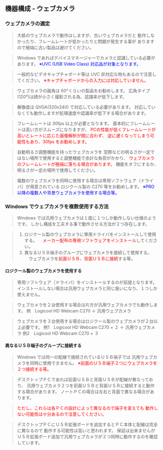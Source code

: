 ## 機器構成 - ウェブカメラ

### ウェブカメラの選定

>大抵のウェブカメラで動作はしますが、古いウェブカメラだと
>動作しなかったり、フレームレートが低かったりと問題が発生する事が
>ありますので極端に古い製品は避けてください。

>Windows であればデバイスマネージャーでカメラと認識している必要があります。
><font color="Blue">※UVC (USB Video Class) 対応品が対象となります。</font>

>一般的なビデオキャプチャボード等は UVC 非対応な物もあるので注意してください。
><font color="Red">※キャプチャボードからの入力には対応していません。</font>


>ウェブカメラの画角は 60°くらいの製品をお勧めします。
>広角タイプ(120°)は顔が小さく撮影される為、認識率が低下します。

>解像度は QVGA(320x240) で対応している必要があります。
>対応していなくても動作しますが処理速度や認識率が低下する場合があります。

>フレームレートは 30fps 以上が必要となります。
>基本的にフレームレートは高い方がスムーズになりますが、
><font color="Red">PCの性能が低くフレームレートが高いとレートに応じた画像解析が間に合わず、
>逆に遅くなってしまう可能性もあり、30fps をお勧めします。</font>

>自動明るさ調整機能を持ったウェブカメラを
>窓際などの明るさが一定ではない場所で使用すると調整機能で余計な負荷がかかり、
><font color="Red">ウェブカメラのフレームレートが極端に落ちる場合があります。</font>
>機能をオフにするか、明るさが一定の場所で使用してください。


>複数のウェブカメラを同時に使用する場合は専用ソフトウェア（ドライバ）が用意されている
>ロジクール製の C270 等をお勧めします。
><font color="Blue">※PRO 以降の複数人や背景ウェブカメラを使用する場合等。</font>

### Windows でウェブカメラを複数使用する方法

>Windows では汎用ウェブカメラは１度に１つしか動作しない仕様のようです。
>しかし構成を工夫する事で動作させる方法が２つ存在します。

>1. ロジクール製のウェブカメラに専用ドライバをインストールして使用する。
>　<font color="Red">メーカー配布の専用ソフトウェアをインストール</font>してください。
>2. 異なるＵＳＢ端子のグループにウェブカメラを接続して使用する。
>　ウェブカメラを<font color="Red">前面ＵＳＢ、背面ＵＳＢに接続</font>する等。


#### ロジクール製のウェブカメラを使用する

>専用ソフトウェア（ドライバ）をインストールするのが前提となります。
>インストールしない場合は汎用ウェブカメラと同じ扱いになり、１つしか使えません。

>ウェブカメラを２台使用する場合は片方が汎用ウェブカメラでも動作します。
>例　Logicool HD Webcam C270 ＋ 汎用ウェブカメラ

>ウェブカメラを３台使用する場合はロジクール製のウェブカメラが２台以上必要です。
>例1　Logicool HD Webcam C270 × ２ ＋ 汎用ウェブカメラ
>例2　Logicool HD Webcam C270 × ３


#### 異なるＵＳＢ端子のグループに接続する

>Windows では同一の配線で接続されているＵＳＢ端子では
>汎用ウェブカメラを同時に使用できません。
><font color="Red">※前面のＵＳＢ端子２つにウェブカメラを２つ接続する等。</font>

>デスクトップＰＣであれば前面ＵＳＢと背面ＵＳＢが配線が異なっており、
>汎用ウェブカメラ２つを前面ＵＳＢと背面ＵＳＢに接続すると動作する場合があります。
>ノートＰＣの場合は左右と背面で異なる場合があります。

><font color="Red">ただし、これらは各ＰＣの設計によって異なるので端子を変えても
>動作しない可能性は十分あるので注意してください。</font>

>デスクトップＰＣにＵＳＢ拡張ボードを追加するとＰＣ本体と配線は完全に異なるので
>動作する可能性は高いと思われます。
>保証は出来ませんがＵＳＢ拡張ボード追加で汎用ウェブカメラが２つ同時に動作するのを確認しています。

